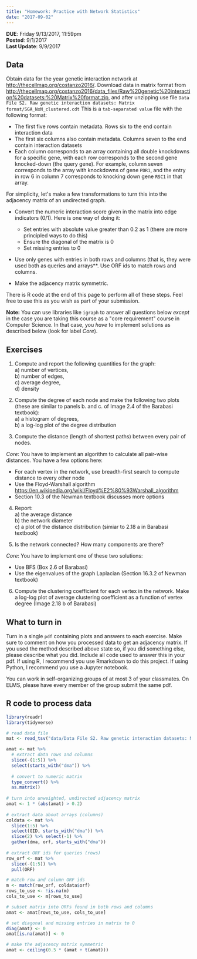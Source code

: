 ```yaml
---
title: "Homework: Practice with Network Statistics"
date: "2017-09-02"
---
```



**DUE**: Friday 9/13/2017, 11:59pm  
**Posted**: 9/1/2017  
**Last Update**: 9/9/2017

## Data 

Obtain data for the year genetic interaction network at http://thecellmap.org/costanzo2016/. Download 
data in matrix format from http://thecellmap.org/costanzo2016/data_files/Raw%20genetic%20interaction%20datasets:%20Matrix%20format.zip, 
and after unzipping use file `Data File S2. Raw genetic interaction datasets: Matrix format/SGA_NxN_clustered.cdt` This is a `tab-separated value` file
with the following format:

- The first five rows contain metadata. Rows six to the end contain interaction data
- The first six columns also contain metadata. Columns seven to the end contain interaction datasets
- Each column corresponds to an array containing all double knockdowns for a specific gene, with each row corresponds to the second gene knocked-down (the query gene).
For example, column seven corresponds to the array with knockdowns of gene `PDR1`, and the entry in row 6 in column 7 corresponds to knocking down gene `RSC1` in that array.

For simplicity, let's make a few transformations to turn this into the adjacency matrix of an undirected graph. 

- Convert the numeric interaction score given in the matrix into edge indicators (0/1). Here is one way of doing it:
  - Set entries with absolute value greater than 0.2 as 1 (there are more principled ways to do this)
  - Ensure the diagonal of the matrix is 0
  - Set missing entries to 0

- Use only genes with entries in both rows and columns (that is, they were used both as queries and arrays**. Use ORF ids to match rows and columns.
- Make the adjacency matrix symmetric. 

There is R code at the end of this page to perform all of these steps. Feel free to use this as you wish as part of your submission.

**Note:** You can use libraries like `igraph` to answer all questions below _except_ in the case you are taking this course as a "core requirement" course in Computer Science.
In that case, you _have_ to implement solutions as described below (look for label _Core_).

## Exercises

1. Compute and report the following quantities for the graph:  
  a) number of vertices,  
  b) number of edges,  
  c) average degree,  
  d) density
  
2. Compute the degree of each node and make the following two plots (these are similar to panels b. and c. of Image 2.4 of the Barabasi textbook):  
  a) a histogram of degrees,   
  b) a log-log plot of the degree distribution   
  

3. Compute the distance (length of shortest paths) between every pair of nodes. 

_Core_: You have to implement an algorithm to calculate all pair-wise distances. You have a few options here:

  - For each vertex in the network, use breadth-first search to compute distance to every other node
  - Use the Floyd-Warshall algorithm https://en.wikipedia.org/wiki/Floyd%E2%80%93Warshall_algorithm
  - Section 10.3 of the Newman textbook discusses more options

4. Report:  
  a) the average distance  
  b) the network diameter  
  c) a plot of the distance distribution (simiar to 2.18 a in Barabasi textbook)
  
5. Is the network connected? How many components are there? 

_Core_: You have to implement one of these two solutions: 

  - Use BFS (Box 2.6 of Barabasi)
  - Use the eigenvalues of the graph Laplacian (Section 16.3.2 of Newman textbook)

6. Compute the clustering coefficient for each vertex in the network. Make a log-log plot of average clustering coefficient as a function of vertex degree (Image 2.18 b of Barabasi)

## What to turn in

Turn in a single `pdf` containing plots and answers to each exercise. Make sure to comment on how you processed data to get an adjacency matrix.
If you used the method described above state so, if you did something else, please describe what you did. Include all code used to answer this in your pdf. 
If using R, I recommend you use Rmarkdown to do this project. If using Python, I recommend you use a Jupyter notebook. 

You can work in self-organizing groups of at most 3 of your classmates. On ELMS, please have every member of the group submit the same pdf.


## R code to process data

```r
library(readr)
library(tidyverse)

# read data file
mat <- read_tsv("data/Data File S2. Raw genetic interaction datasets: Matrix format/SGA_NxN_clustered.cdt")

amat <- mat %>%
  # extract data rows and columns
  slice(-(1:5)) %>%
  select(starts_with("dma")) %>%
  
  # convert to numeric matrix
  type_convert() %>%
  as.matrix()
  
# turn into unweighted, undirected adjacency matrix  
amat <- 1 * (abs(amat) > 0.2)
  
# extract data about arrays (columns)
coldata <- mat %>%
  slice(1:5) %>%
  select(GID, starts_with("dma")) %>%
  slice(2) %>% select(-1) %>%
  gather(dma, orf, starts_with("dma"))
 
# extract ORF ids for queries (rows)
row_orf <- mat %>%
  slice(-(1:5)) %>%
  pull(ORF)

# match row and column ORF ids
m <- match(row_orf, coldata$orf)
rows_to_use <- !is.na(m)
cols_to_use <- m[rows_to_use]

# subset matrix into ORFs found in both rows and columns
amat <- amat[rows_to_use, cols_to_use]

# set diagonal and missing entries in matrix to 0
diag(amat) <- 0
amat[is.na(amat)] <- 0

# make the adjacency matrix symmetric
amat <- ceiling(0.5 * (amat + t(amat)))
```
